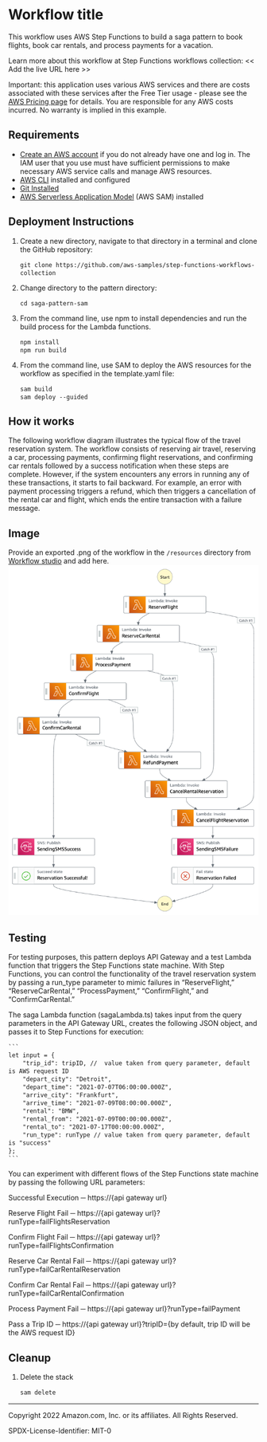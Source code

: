 # Workflow title

This workflow uses AWS Step Functions to build a saga pattern to book flights, book car rentals, and process payments for a vacation.

Learn more about this workflow at Step Functions workflows collection: << Add the live URL here >>

Important: this application uses various AWS services and there are costs associated with these services after the Free Tier usage - please see the [AWS Pricing page](https://aws.amazon.com/pricing/) for details. You are responsible for any AWS costs incurred. No warranty is implied in this example.

## Requirements

* [Create an AWS account](https://portal.aws.amazon.com/gp/aws/developer/registration/index.html) if you do not already have one and log in. The IAM user that you use must have sufficient permissions to make necessary AWS service calls and manage AWS resources.
* [AWS CLI](https://docs.aws.amazon.com/cli/latest/userguide/install-cliv2.html) installed and configured
* [Git Installed](https://git-scm.com/book/en/v2/Getting-Started-Installing-Git)
* [AWS Serverless Application Model](https://docs.aws.amazon.com/serverless-application-model/latest/developerguide/serverless-sam-cli-install.html) (AWS SAM) installed

## Deployment Instructions

1. Create a new directory, navigate to that directory in a terminal and clone the GitHub repository:
    ``` 
    git clone https://github.com/aws-samples/step-functions-workflows-collection
    ```
1. Change directory to the pattern directory:
    ```
    cd saga-pattern-sam
    ```

2. From the command line, use npm to install dependencies and run the build process for the Lambda functions.
    ```
    npm install
    npm run build
    ```

3. From the command line, use SAM to deploy the AWS resources for the workflow as specified in the template.yaml file:
    ```
    sam build
    sam deploy --guided
    ```

## How it works

The following workflow diagram illustrates the typical flow of the travel reservation system. The workflow consists of reserving air travel, reserving a car, processing payments, confirming flight reservations, and confirming car rentals followed by a success notification when these steps are complete. However, if the system encounters any errors in running any of these transactions, it starts to fail backward. For example, an error with payment processing triggers a refund, which then triggers a cancellation of the rental car and flight, which ends the entire transaction with a failure message.

## Image
Provide an exported .png of the workflow in the `/resources` directory from [Workflow studio](https://docs.aws.amazon.com/step-functions/latest/dg/workflow-studio.html) and add here.
![image](./resources/statemachine.png)

## Testing

For testing purposes, this pattern deploys API Gateway and a test Lambda function that triggers the Step Functions state machine. With Step Functions, you can control the functionality of the travel reservation system by passing a run_type parameter to mimic failures in “ReserveFlight,” “ReserveCarRental,” “ProcessPayment,” “ConfirmFlight,” and “ConfirmCarRental.”

The saga Lambda function (sagaLambda.ts) takes input from the query parameters in the API Gateway URL, creates the following JSON object, and passes it to Step Functions for execution:

    ```
    let input = {
        "trip_id": tripID, //  value taken from query parameter, default is AWS request ID
        "depart_city": "Detroit",
        "depart_time": "2021-07-07T06:00:00.000Z",
        "arrive_city": "Frankfurt",
        "arrive_time": "2021-07-09T08:00:00.000Z",
        "rental": "BMW",
        "rental_from": "2021-07-09T00:00:00.000Z",
        "rental_to": "2021-07-17T00:00:00.000Z",
        "run_type": runType // value taken from query parameter, default is "success"
    };
    ```

You can experiment with different flows of the Step Functions state machine by passing the following URL parameters:

Successful Execution ─ https://{api gateway url}

Reserve Flight Fail ─ https://{api gateway url}?runType=failFlightsReservation

Confirm Flight Fail ─ https://{api gateway url}?runType=failFlightsConfirmation

Reserve Car Rental Fail ─ https://{api gateway url}?runType=failCarRentalReservation

Confirm Car Rental Fail ─ https://{api gateway url}?runType=failCarRentalConfirmation

Process Payment Fail ─ https://{api gateway url}?runType=failPayment

Pass a Trip ID ─ https://{api gateway url}?tripID={by default, trip ID will be the AWS request ID}

## Cleanup

1. Delete the stack
    ```bash
    sam delete
    ```

----
Copyright 2022 Amazon.com, Inc. or its affiliates. All Rights Reserved.

SPDX-License-Identifier: MIT-0